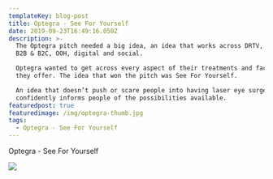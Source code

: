 ```yaml
---
templateKey: blog-post
title: Optegra - See For Yourself
date: 2019-09-23T16:49:16.050Z
description: >-
  The Optegra pitch needed a big idea, an idea that works across DRTV, press,
  B2B & B2C, OOH, digital and social.

  Optegra wanted to get across every aspect of their treatments and facilities
  they offer. The idea that won the pitch was See For Yourself.

  An idea that doesn’t push or scare people into having laser eye surgery but
  confidently informs people of the possibilities available.
featuredpost: true
featuredimage: /img/optegra-thumb.jpg
tags:
  - Optegra - See For Yourself
---
```

Optegra - See For Yourself

![](/img/kv-1-jpegg.jpg)

